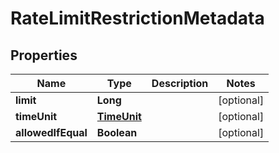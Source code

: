 # RateLimitRestrictionMetadata

## Properties
Name | Type | Description | Notes
------------ | ------------- | ------------- | -------------
**limit** | **Long** |  |  [optional]
**timeUnit** | [**TimeUnit**](TimeUnit.md) |  |  [optional]
**allowedIfEqual** | **Boolean** |  |  [optional]
